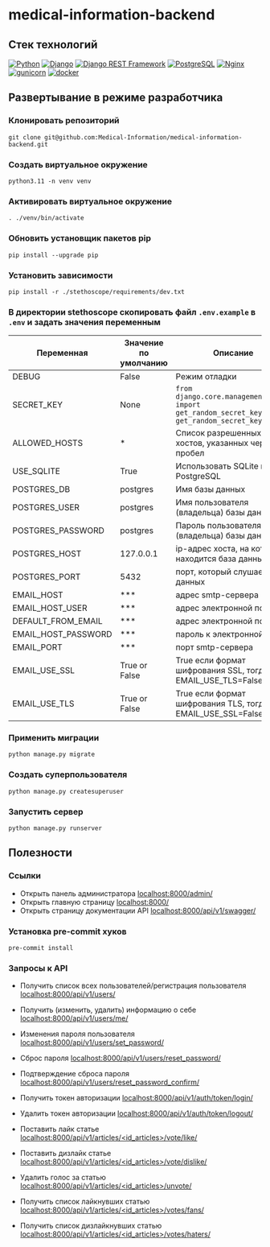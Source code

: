 # medical-information-backend

## Стек технологий
[![Python](https://img.shields.io/badge/-Python-464646?style=flat-square&logo=Python)](https://www.python.org/)
[![Django](https://img.shields.io/badge/-Django-464646?style=flat-square&logo=Django)](https://www.djangoproject.com/)
[![Django REST Framework](https://img.shields.io/badge/-Django%20REST%20Framework-464646?style=flat-square&logo=Django%20REST%20Framework)](https://www.django-rest-framework.org/)
[![PostgreSQL](https://img.shields.io/badge/-PostgreSQL-464646?style=flat-square&logo=PostgreSQL)](https://www.postgresql.org/)
[![Nginx](https://img.shields.io/badge/-NGINX-464646?style=flat-square&logo=NGINX)](https://nginx.org/ru/)
[![gunicorn](https://img.shields.io/badge/-gunicorn-464646?style=flat-square&logo=gunicorn)](https://gunicorn.org/)
[![docker](https://img.shields.io/badge/-Docker-464646?style=flat-square&logo=docker)](https://www.docker.com/)

## Развертывание в режиме разработчика
### Клонировать репозиторий
```
git clone git@github.com:Medical-Information/medical-information-backend.git
```
### Создать виртуальное окружение
```
python3.11 -n venv venv
```
### Активировать виртуальное окружение
```
. ./venv/bin/activate
```
### Обновить установщик пакетов pip
```
pip install --upgrade pip
```
### Установить зависимости
```
pip install -r ./stethoscope/requirements/dev.txt
```
### В директории stethoscope скопировать файл `.env.example` в `.env` и задать значения переменным

| Переменная | Значение по умолчанию | Описание |
| --- | --- | --- |
| DEBUG | False | Режим отладки |
| SECRET_KEY | None | `from django.core.management.utils import get_random_secret_key; get_random_secret_key()` |
| ALLOWED_HOSTS | * | Список разрешенных хостов, указанных через пробел |
| USE_SQLITE | True | Использовать SQLite вместо PostgreSQL |
| POSTGRES_DB | postgres | Имя базы данных |
| POSTGRES_USER | postgres | Имя пользователя (владельца) базы данных |
| POSTGRES_PASSWORD | postgres | Пароль пользователя (владельца) базы данных |
| POSTGRES_HOST | 127.0.0.1 | ip-адрес хоста, на котором находится база данных |
| POSTGRES_PORT | 5432 | порт, который слушает база данных |
| EMAIL_HOST | *** | адрес smtp-сервера
| EMAIL_HOST_USER | *** | адрес электронной почты
| DEFAULT_FROM_EMAIL | *** | адрес электронной почты
| EMAIL_HOST_PASSWORD | *** | пароль к электронной почте
| EMAIL_PORT | *** | порт smtp-сервера |
| EMAIL_USE_SSL | True or False | True если формат шифрования SSL, тогда EMAIL_USE_TLS=False |
| EMAIL_USE_TLS | True or False | True если формат шифрования TLS, тогда EMAIL_USE_SSL=False |

### Применить миграции
```
python manage.py migrate
```
### Создать суперпользователя
```
python manage.py createsuperuser
```
### Запустить сервер
```
python manage.py runserver
```
## Полезности
### Ссылки
- Открыть панель администратора [localhost:8000/admin/](http://localhost:8000/admin/)
- Открыть главную страницу [localhost:8000/](http://localhost:8000/)
- Открыть страницу документации API [localhost:8000/api/v1/swagger/](http://localhost:8000/api/v1/swagger/)
### Установка pre-commit хуков
```
pre-commit install
```

### Запросы к API
- Получить список всех пользователей/регистрация пользователя [localhost:8000/api/v1/users/](http://localhost:8000/api/v1/users/)
- Получить (изменить, удалить) информацию о себе [localhost:8000/api/v1/users/me/](http://localhost:8000/api/v1/users/me/)
- Изменения пароля пользователя [localhost:8000/api/v1/users/set_password/](http://localhost:8000/api/v1/users/set_password/)
- Сброс пароля [localhost:8000/api/v1/users/reset_password/](http://localhost:8000/api/v1/users/reset_password/)
- Подтверждение сброса пароля [localhost:8000/api/v1/users/reset_password_confirm/](http://localhost:8000/api/v1/users/reset_password_confirm/)
- Получить токен авторизации [localhost:8000/api/v1/auth/token/login/](http://localhost:8000/api/v1/auth/token/login/)
- Удалить токен авторизации [localhost:8000/api/v1/auth/token/logout/](http://localhost:8000/api/v1/auth/token/logout/)

- Поставить лайк статье [localhost:8000/api/v1/articles/<id_articles>/vote/like/](http://localhost:8000/api/v1/articles/<id_articles>/vote/like/)
- Поставить дизлайк статье [localhost:8000/api/v1/articles/<id_articles>/vote/dislike/](http://localhost:8000/api/v1/articles/<id_articles>/vote/dislike/)
- Удалить голос за статью [localhost:8000/api/v1/articles/<id_articles>/unvote/](http://localhost:8000/api/v1/articles/<id_articles>/unvote/)
- Получить список лайкнувших статью [localhost:8000/api/v1/articles/<id_articles>/votes/fans/](http://localhost:8000/api/v1/articles/<id_articles>/votes/fans/)
- Получить список дизлайкнувших статью [localhost:8000/api/v1/articles/<id_articles>/votes/haters/](http://localhost:8000/api/v1/articles/<id_articles>/votes/haters/)
